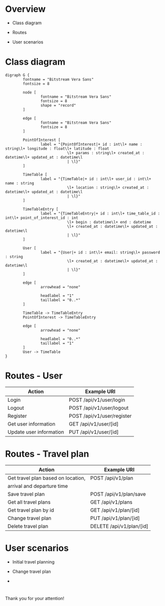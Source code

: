 # Overview

- Class diagram

- Routes

- User scenarios

# Class diagram

```graphviz
digraph G {
        fontname = "Bitstream Vera Sans"
        fontsize = 8

        node [
                fontname = "Bitstream Vera Sans"
                fontsize = 8
                shape = "record"
        ]

        edge [
                fontname = "Bitstream Vera Sans"
                fontsize = 8
        ]

        PointOfInterest [
                label = "{PointOfInterest|+ id : int\l+ name : string\l+ longitude : float\l+ latitude : float
                            \l+ params : string\l+ created_at : datetime\l+ updated_at : datetime\l
                            | \l}"
        ]

        TimeTable [
                label = "{TimeTable|+ id : int\l+ user_id : int\l+ name : string
                            \l+ location : string\l+ created_at : datetime\l+ updated_at : datetime\l
                            | \l}"
        ]

        TimeTableEntry [
                label = "{TimeTableEntry|+ id : int\l+ time_table_id : int\l+ point_of_interest_id : int
                            \l+ begin : datetime\l+ end : datetime
                            \l+ created_at : datetime\l+ updated_at : datetime\l
                            | \l}"
        ]

        User [
                label = "{User|+ id : int\l+ email: string\l+ password : string 
                            \l+ created_at : datetime\l+ updated_at : datetime\l
                            | \l}"
        ]

        edge [
                arrowhead = "none"

                headlabel = "1"
                taillabel = "0..*"
        ]

        TimeTable -> TimeTableEntry 
        PointOfInterest -> TimeTableEntry

        edge [
                arrowhead = "none"

                headlabel = "0..*"
                taillabel = "1"
        ]
        User -> TimeTable 
}
```

# Routes - User

| Action                  | Example URI                |
|-------------------------|----------------------------|
| Login                   | POST /api/v1/user/login    |
| Logout                  | POST /api/v1/user/logout   |
| Register                | POST /api/v1/user/register |
| Get user information    | GET  /api/v1/user/[id]     |
| Update user information | PUT  /api/v1/user/[id]     |

# Routes - Travel plan

| Action                             | Example URI              |
|------------------------------------|--------------------------|
| Get travel plan based on location, | POST /api/v1/plan        |
| arrival and departure time         |                          |
| Save travel plan                   | POST /api/v1/plan/save   |
| Get all travel plans               | GET /api/v1/plans        |
| Get travel plan by id              | GET /api/v1/plan/[id]    |
| Change travel plan                 | PUT /api/v1/plan/[id]    |
| Delete travel plan                 | DELETE /api/v1/plan/[id] |

# User scenarios 

- Initial travel planning    

- Change travel plan 

- 

# 

Thank you for your attention!



